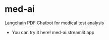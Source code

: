 # med-ai
Langchain PDF Chatbot for medical test analysis 
- You can try it here! med-ai.streamlit.app
